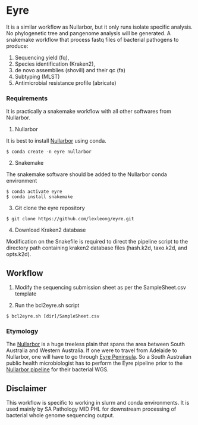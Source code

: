 # Eyre
It is a similar workflow as Nullarbor, but it only runs isolate specific analysis. No phylogenetic tree and pangenome analysis will be generated.
A snakemake workflow that process fastq files of bacterial pathogens to produce:
1. Sequencing yield (fq), 
2. Species identification (Kraken2), 
3. de novo assemblies (shovill) and their qc (fa)
4. Subtyping (MLST)
5. Antimicrobial resistance profile (abricate)


### Requirements
It is practically a snakemake workflow with all other softwares from Nullarbor.
1. Nullarbor 

It is best to install [Nullarbor](https://github.com/tseemann/nullarbor) using conda. 

```
$ conda create -n eyre nullarbor
```

2. Snakemake 

The snakemake software should be added to the Nullarbor conda environment
```
$ conda activate eyre
$ conda install snakemake
```

3. Git clone the eyre repository 
```
$ git clone https://github.com/lexleong/eyre.git
```

4. Download Kraken2 database

Modification on the Snakefile is required to direct the pipeline script to the directory path containing kraken2 database files (hash.k2d, taxo.k2d, and opts.k2d).

## Workflow

1. Modify the sequencing submission sheet as per the SampleSheet.csv template 

2. Run the bcl2eyre.sh script 
```
$ bcl2eyre.sh [dir]/SampleSheet.csv
```

### Etymology

The [Nullarbor](https://en.wikipedia.org/wiki/Nullarbor_Plain) is a huge treeless plain that spans the area between South Australia and Western Australia. If one were to travel from Adelaide to Nullarbor, one will have to go through [Eyre Peninsula](https://en.wikipedia.org/wiki/Eyre_Peninsula). So a South Australian public health microbiologist has to perform the Eyre pipeline prior to the [Nullarbor pipeline](https://github.com/tseemann/nullarbor) for their bacterial WGS. 

## Disclaimer
This workflow is specific to working in slurm and conda environments. It is used mainly by SA Pathology MID PHL for downstream processing of bacterial whole genome sequencing output.
